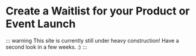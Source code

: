 
# Create a Waitlist for your Product or Event Launch

::: warning This site is currently still under heavy construction!
Have a second look in a few weeks. :)
:::
